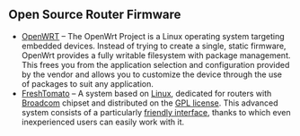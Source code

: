 ## Open Source Router Firmware

  * [OpenWRT](https://firmware-selector.openwrt.org/) – The OpenWrt Project is a Linux operating system targeting embedded devices. Instead of trying to create a single, static firmware, OpenWrt provides a fully writable filesystem with package management. This frees you from the application selection and configuration provided by the vendor and allows you to customize the device through the use of packages to suit any application.
  * [FreshTomato](https://www.freshtomato.org/) – A system based on [Linux](https://en.wikipedia.org/wiki/Linux), dedicated for routers with [Broadcom](https://en.wikipedia.org/wiki/Broadcom_Corporation) chipset and distributed on the [GPL license](https://www.gnu.org/licenses/gpl-2.0.en.html). This advanced system consists of a particularly [friendly interface](https://www.freshtomato.org/screenshots.html), thanks to which even inexperienced users can easily work with it.